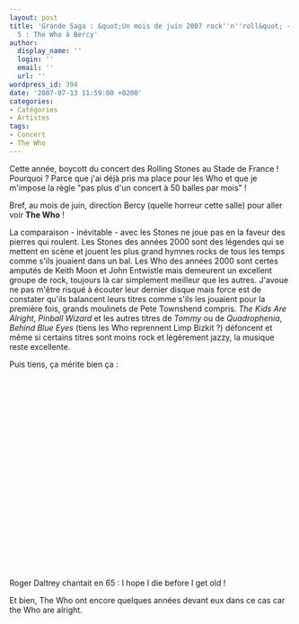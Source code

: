 ```yaml
---
layout: post
title: 'Grande Saga : &quot;Un mois de juin 2007 rock''n''roll&quot; - Episode 1 sur
  5 : The Who à Bercy'
author:
  display_name: ''
  login: ''
  email: ''
  url: ''
wordpress_id: 394
date: '2007-07-13 11:59:00 +0200'
categories:
- Catégories
- Artistes
tags:
- Concert
- The Who
---
```

Cette année, boycott du concert des Rolling Stones au Stade de France ! Pourquoi ? Parce que j'ai déjà pris ma place pour les Who et que je m'impose la règle "pas plus d'un concert à 50 balles par mois" !

Bref, au mois de juin, direction Bercy (quelle horreur cette salle) pour aller voir __The Who__ !

La comparaison - inévitable - avec les Stones ne joue pas en la faveur des pierres qui roulent. Les Stones des années 2000 sont des légendes qui se mettent en scène et jouent les plus grand hymnes rocks de tous les temps comme s'ils jouaient dans un bal. Les Who des années 2000 sont certes amputés de Keith Moon et John Entwistle mais demeurent un excellent groupe de rock, toujours là car simplement meilleur que les autres. J'avoue ne pas m'être risqué à écouter leur dernier disque mais force est de constater qu'ils balancent leurs titres comme s'ils les jouaient pour la première fois, grands moulinets de Pete Townshend compris. *The Kids Are Alright*, *Pinball Wizard* et les autres titres de *Tommy* ou de *Quadrophenia*, *Behind Blue Eyes* (tiens les Who reprennent Limp Bizkit ?) défoncent et même si certains titres sont moins rock et légèrement jazzy, la musique reste excellente.

Puis tiens, ça mérite bien ça :

<object width="425" height="344"><param name="movie" value="http://www.youtube.com/v/YdRs1gKpeGg&hl=fr_FR&fs=1&"></param><param name="allowFullScreen" value="true"></param><param name="allowscriptaccess" value="always"></param><embed src="http://www.youtube.com/v/YdRs1gKpeGg&hl=fr_FR&fs=1&" type="application/x-shockwave-flash" allowscriptaccess="always" allowfullscreen="true" width="425" height="344"></embed></object>

Roger Daltrey chantait en 65 : <quote>I hope I die before I get old !</quote> 

Et bien, The Who ont encore quelques années devant eux dans ce cas car the Who are alright.

